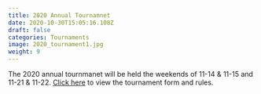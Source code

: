 ```yaml
---
title: 2020 Annual Tournamnet
date: 2020-10-30T15:05:16.108Z
draft: false
categories: Tournaments
image: 2020_tournament1.jpg
weight: 9
---
```


The 2020 annual tournmanet will be held the weekends of 11-14 & 11-15 and 11-21 & 11-22.  <a href = "index.pdf" target = "blank">Click here</a> to view the tournament form and rules.